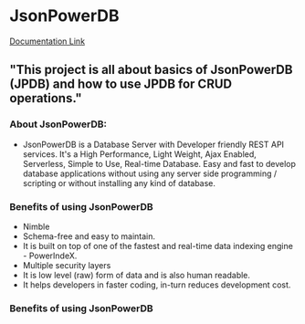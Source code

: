 # JsonPowerDB 


[Documentation Link](http://login2explore.com/jpdb/docs.html)

## "This project is all about basics of JsonPowerDB (JPDB) and how to use JPDB for CRUD operations." 
### 
### About JsonPowerDB:

- JsonPowerDB is a Database Server with Developer friendly REST API services. It's a High Performance, Light Weight, Ajax Enabled, Serverless, Simple to Use, Real-time Database. Easy and fast to develop database applications without using any server side programming / scripting or without installing any kind of database.

### Benefits of using JsonPowerDB

- Nimble
- Schema-free and easy to maintain.
- It is built on top of one of the fastest and real-time data indexing engine - PowerIndeX.
- Multiple security layers
- It is low level (raw) form of data and is also human readable.
- It helps developers in faster coding, in-turn reduces development cost.

### Benefits of using JsonPowerDB

